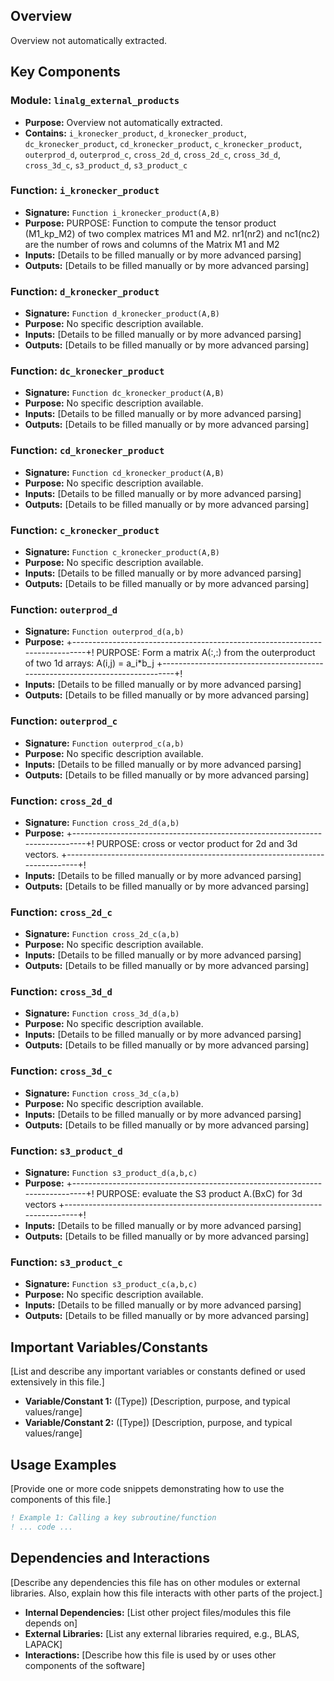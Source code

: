 ## Overview

Overview not automatically extracted.

## Key Components

### Module: `linalg_external_products`
- **Purpose:** Overview not automatically extracted.
- **Contains:** `i_kronecker_product`, `d_kronecker_product`, `dc_kronecker_product`, `cd_kronecker_product`, `c_kronecker_product`, `outerprod_d`, `outerprod_c`, `cross_2d_d`, `cross_2d_c`, `cross_3d_d`, `cross_3d_c`, `s3_product_d`, `s3_product_c`

### Function: `i_kronecker_product`
- **Signature:** `Function i_kronecker_product(A,B)`
- **Purpose:** PURPOSE: Function to compute the tensor product (M1_kp_M2) of
  two complex matrices M1 and M2. nr1(nr2) and nc1(nc2) are
  the number of rows and columns of the Matrix M1 and M2
- **Inputs:** [Details to be filled manually or by more advanced parsing]
- **Outputs:** [Details to be filled manually or by more advanced parsing]

### Function: `d_kronecker_product`
- **Signature:** `Function d_kronecker_product(A,B)`
- **Purpose:** No specific description available.
- **Inputs:** [Details to be filled manually or by more advanced parsing]
- **Outputs:** [Details to be filled manually or by more advanced parsing]

### Function: `dc_kronecker_product`
- **Signature:** `Function dc_kronecker_product(A,B)`
- **Purpose:** No specific description available.
- **Inputs:** [Details to be filled manually or by more advanced parsing]
- **Outputs:** [Details to be filled manually or by more advanced parsing]

### Function: `cd_kronecker_product`
- **Signature:** `Function cd_kronecker_product(A,B)`
- **Purpose:** No specific description available.
- **Inputs:** [Details to be filled manually or by more advanced parsing]
- **Outputs:** [Details to be filled manually or by more advanced parsing]

### Function: `c_kronecker_product`
- **Signature:** `Function c_kronecker_product(A,B)`
- **Purpose:** No specific description available.
- **Inputs:** [Details to be filled manually or by more advanced parsing]
- **Outputs:** [Details to be filled manually or by more advanced parsing]

### Function: `outerprod_d`
- **Signature:** `Function outerprod_d(a,b)`
- **Purpose:** +-----------------------------------------------------------------------------+!
  PURPOSE: Form a matrix A(:,:) from the outerproduct of two 1d arrays:
  A(i,j) = a_i*b_j
  +-----------------------------------------------------------------------------+!
- **Inputs:** [Details to be filled manually or by more advanced parsing]
- **Outputs:** [Details to be filled manually or by more advanced parsing]

### Function: `outerprod_c`
- **Signature:** `Function outerprod_c(a,b)`
- **Purpose:** No specific description available.
- **Inputs:** [Details to be filled manually or by more advanced parsing]
- **Outputs:** [Details to be filled manually or by more advanced parsing]

### Function: `cross_2d_d`
- **Signature:** `Function cross_2d_d(a,b)`
- **Purpose:** +-----------------------------------------------------------------------------+!
  PURPOSE:  cross or vector product for 2d and 3d vectors.
  +-----------------------------------------------------------------------------+!
- **Inputs:** [Details to be filled manually or by more advanced parsing]
- **Outputs:** [Details to be filled manually or by more advanced parsing]

### Function: `cross_2d_c`
- **Signature:** `Function cross_2d_c(a,b)`
- **Purpose:** No specific description available.
- **Inputs:** [Details to be filled manually or by more advanced parsing]
- **Outputs:** [Details to be filled manually or by more advanced parsing]

### Function: `cross_3d_d`
- **Signature:** `Function cross_3d_d(a,b)`
- **Purpose:** No specific description available.
- **Inputs:** [Details to be filled manually or by more advanced parsing]
- **Outputs:** [Details to be filled manually or by more advanced parsing]

### Function: `cross_3d_c`
- **Signature:** `Function cross_3d_c(a,b)`
- **Purpose:** No specific description available.
- **Inputs:** [Details to be filled manually or by more advanced parsing]
- **Outputs:** [Details to be filled manually or by more advanced parsing]

### Function: `s3_product_d`
- **Signature:** `Function s3_product_d(a,b,c)`
- **Purpose:** +-----------------------------------------------------------------------------+!
  PURPOSE: evaluate the S3 product A.(BxC) for 3d vectors
  +-----------------------------------------------------------------------------+!
- **Inputs:** [Details to be filled manually or by more advanced parsing]
- **Outputs:** [Details to be filled manually or by more advanced parsing]

### Function: `s3_product_c`
- **Signature:** `Function s3_product_c(a,b,c)`
- **Purpose:** No specific description available.
- **Inputs:** [Details to be filled manually or by more advanced parsing]
- **Outputs:** [Details to be filled manually or by more advanced parsing]

## Important Variables/Constants

[List and describe any important variables or constants defined or used extensively in this file.]

- **Variable/Constant 1:** ([Type]) [Description, purpose, and typical values/range]
- **Variable/Constant 2:** ([Type]) [Description, purpose, and typical values/range]

## Usage Examples

[Provide one or more code snippets demonstrating how to use the components of this file.]

```fortran
! Example 1: Calling a key subroutine/function
! ... code ...
```

## Dependencies and Interactions

[Describe any dependencies this file has on other modules or external libraries. Also, explain how this file interacts with other parts of the project.]

- **Internal Dependencies:** [List other project files/modules this file depends on]
- **External Libraries:** [List any external libraries required, e.g., BLAS, LAPACK]
- **Interactions:** [Describe how this file is used by or uses other components of the software]
